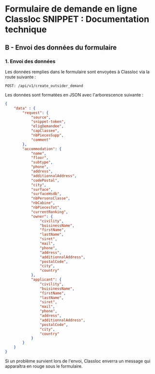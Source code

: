# Formulaire de demande en ligne Classloc SNIPPET : Documentation technique

## B - Envoi des données du formulaire

### 1. Envoi des données

Les données remplies dans le formulaire sont envoyées à Classloc via la route suivante :

`POST: /api/v1/create_outsider_demand`

Les données sont formatées en JSON avec l'arborescence suivante :

``` json
{
    "data" : {
        "request": {
            "source",
            "snippet-token",
            "eligDemandee",
            "capClassee",
            "nbPiecesSupp",
            "comment"
        },
        "accommodation": {
            "name",
            "floor",
            "subtype",
            "phone",
            "address",
            "additionnalAddress",
            "codePostal",
            "city",
            "surface",
            "surfaceHsdb",
            "nbPersonsClasse",
            "nbCabine",
            "nbPiecesTot",
            "currentRanking",
            "owner": {
                "civility",
                "buisinessName",
                "firstName",
                "lastName",
                "siret",
                "mail",
                "phone",
                "address",
                "additionnalAddress",
                "postalCode",
                "city",
                "country"
            },
            "applicant": {
                "civility",
                "buisinessName",
                "firstName",
                "lastName",
                "siret",
                "mail",
                "phone",
                "address",
                "additionnalAddress",
                "postalCode",
                "city",
                "country"
            }
        }
    }
}
```

Si un problème survient lors de l'envoi, Classloc enverra un message qui apparaîtra en rouge sous le formulaire.